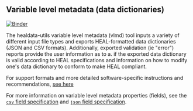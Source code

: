 ## Variable level metadata (data dictionaries)

[![Binder](http://mybinder.org/badge_logo.svg)](https://mybinder.org/v2/gh/norc-heal/healdata-utils/HEAD?labpath=notebooks%2Fdemos%2Finputs-to-heal-data-dictionary.ipynb) 

The healdata-utils variable level metadata (vlmd) tool inputs a variety of different input file types and exports HEAL-formatted data dictionaries (JSON and CSV formats). Additionally, exported validation (ie "error") reports provide the user information as to a. if the exported data dictionary is valid according to HEAL specifications and information
on how to modify one's data dictionary to conform to make HEAL compliant.

For support formats and more detailed software-specific instructions and recommendations, [see here](docs/supported_input_formats.md)


For more information on variable level metadata properties (fields), see the [`csv` field specification](rendered-schemas/csv-fields.md) and [`json` field specification](rendered-schemas/json-fields.md). 



